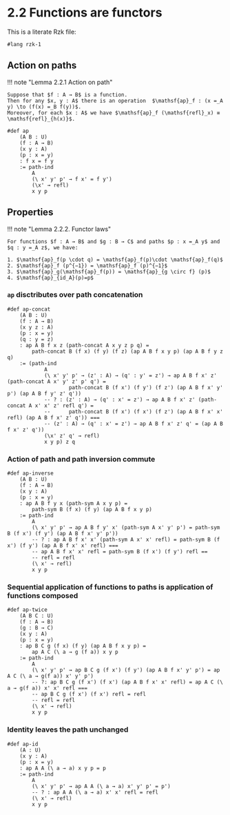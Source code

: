 # 2.2 Functions are functors

This is a literate Rzk file:

```rzk
#lang rzk-1
```

## Action on paths

!!! note "Lemma 2.2.1 Action on path"

    Suppose that $f : A → B$ is a function.
    Then for any $x, y : A$ there is an operation  $\mathsf{ap}_f : (x =_A y) \to (f(x) =_B f(y))$.
    Moreover, for each $x : A$ we have $\mathsf{ap}_f (\mathsf{refl}_x) ≡ \mathsf{refl}_{h(x)}$.

```rzk
#def ap
    (A B : U)
    (f : A → B)
	(x y : A)
	(p : x = y)
    : f x = f y
    := path-ind
        A
        (\ x' y' p' → f x' = f y')
        (\x' → refl)
        x y p
```

## Properties

!!! note "Lemma 2.2.2. Functor laws"

    For functions $f : A → B$ and $g : B → C$ and paths $p : x =_A y$ and $q : y =_A z$, we have:

    1. $\mathsf{ap}_f(p \cdot q) = \mathsf{ap}_f(p)\cdot \mathsf{ap}_f(q)$
    2. $\mathsf{ap}_f (p^{−1}) = \mathsf{ap}_f (p)^{−1}$
    3. $\mathsf{ap}_g(\mathsf{ap}_f(p)) = \mathsf{ap}_{g \circ f} (p)$
    4. $\mathsf{ap}_{id_A}(p)=p$

### `ap` disctributes over path concatenation

```rzk
#def ap-concat
    (A B : U)
    (f : A → B)
	(x y z : A)
	(p : x = y)
    (q : y = z)
    : ap A B f x z (path-concat A x y z p q) =
        path-concat B (f x) (f y) (f z) (ap A B f x y p) (ap A B f y z q)
    := (path-ind
            A
            (\ x' y' p' → (z' : A) → (q' : y' = z') → ap A B f x' z' (path-concat A x' y' z' p' q') =
                    path-concat B (f x') (f y') (f z') (ap A B f x' y' p') (ap A B f y' z' q'))
            -- ? : (z' : A) → (q' : x' = z') → ap A B f x' z' (path-concat A x' x' z' refl q') =
            --      path-concat B (f x') (f x') (f z') (ap A B f x' x' refl) (ap A B f x' z' q')) ===
            -- (z' : A) → (q' : x' = z') → ap A B f x' z' q' = (ap A B f x' z' q'))
            (\x' z' q' → refl)
            x y p) z q
```

### Action of path and path inversion commute

```rzk
#def ap-inverse
    (A B : U)
    (f : A → B)
	(x y : A)
	(p : x = y)
    : ap A B f y x (path-sym A x y p) =
		path-sym B (f x) (f y) (ap A B f x y p)
    := path-ind
        A
        (\ x' y' p' → ap A B f y' x' (path-sym A x' y' p') = path-sym B (f x') (f y') (ap A B f x' y' p'))
        -- ? : ap A B f x' x' (path-sym A x' x' refl) = path-sym B (f x') (f y') (ap A B f x' x' refl) ===
        -- ap A B f x' x' refl = path-sym B (f x') (f y') refl ==
        -- refl = refl
        (\ x' → refl)
        x y p
```

### Sequential application of functions to paths is application of functions composed

```rzk
#def ap-twice
    (A B C : U)
    (f : A → B)
    (g : B → C)
	(x y : A)
	(p : x = y)
    : ap B C g (f x) (f y) (ap A B f x y p) =
		ap A C (\ a → g (f a)) x y p
    := path-ind
        A
        (\ x' y' p' → ap B C g (f x') (f y') (ap A B f x' y' p') = ap A C (\ a → g(f a)) x' y' p')
        -- ?: ap B C g (f x') (f x') (ap A B f x' x' refl) = ap A C (\ a → g(f a)) x' x' refl ===
        -- ap B C g (f x') (f x') refl = refl
        -- refl = refl
        (\ x' → refl)
        x y p
```

### Identity leaves the path unchanged

```rzk
#def ap-id
    (A : U)
    (x y : A)
    (p : x = y)
    : ap A A (\ a → a) x y p = p
    := path-ind
        A
        (\ x' y' p' → ap A A (\ a → a) x' y' p' = p')
        -- ? : ap A A (\ a → a) x' x' refl = refl
        (\ x' → refl)
        x y p
```
